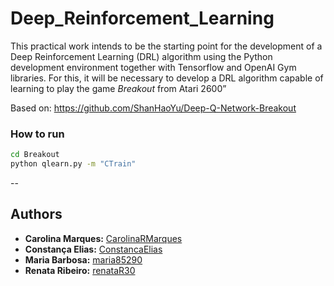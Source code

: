 # Deep_Reinforcement_Learning

This practical work intends to be the starting point for the development of a Deep Reinforcement Learning
(DRL) algorithm using the Python development environment together with Tensorflow and OpenAI Gym
libraries. For this, it will be necessary to develop a DRL algorithm capable of learning to play the game *Breakout* from Atari 2600”


Based on: https://github.com/ShanHaoYu/Deep-Q-Network-Breakout

### How to run
```bash
cd Breakout
python qlearn.py -m "CTrain"
```

--
## Authors

-   **Carolina Marques:** [CarolinaRMarques](https://github.com/CarolinaRMarques)
-   **Constança Elias:** [ConstancaElias](https://github.com/ConstancaElias)
-   **Maria Barbosa:** [maria85290](https://github.com/maria85290)
-   **Renata Ribeiro:** [renataR30](https://github.com/renataR30)
